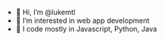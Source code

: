 - 👋 Hi, I’m @lukemtl
- 👀 I’m interested in web app development
- 🌱 I code mostly in Javascript, Python, Java

<!---
lukemtl/lukemtl is a ✨ special ✨ repository because its `README.md` (this file) appears on your GitHub profile.
You can click the Preview link to take a look at your changes.
--->
